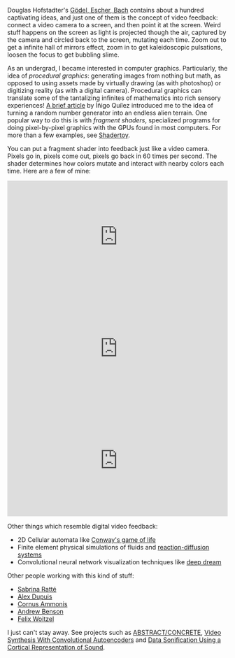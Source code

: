 <!--
.. title: Video Feedback
.. slug: video-feedback
.. date: 2017-04-23
.. tags: feedback, visual, video, generative, shader
.. category:
.. link:
.. description:
.. type: text
-->

Douglas Hofstadter's [Gödel, Escher, Bach](https://archive.org/details/GEBen_201404) contains about a hundred captivating ideas, and just one of them is the concept of video feedback: connect a video camera to a screen, and then point it at the screen. Weird stuff happens on the screen as light is projected though the air, captured by the camera and circled back to the screen, mutating each time. Zoom out to get a infinite hall of mirrors effect, zoom in to get kaleidoscopic pulsations, loosen the focus to get bubbling slime.

As an undergrad, I became interested in computer graphics. Particularly, the idea of *procedural graphics*: generating images from nothing but math, as opposed to using assets made by virtually drawing (as with photoshop) or digitizing reality (as with a digital camera). Procedural graphics can translate some of the tantalizing infinites of mathematics into rich sensory experiences! [A brief article](http://www.iquilezles.org/www/articles/warp/warp.htm) by Íñigo Quílez introduced me to the idea of turning a random number generator into an endless alien terrain. One popular way to do this is with *fragment shaders*, specialized programs for doing pixel-by-pixel graphics with the GPUs found in most computers. For more than a few examples, see [Shadertoy](https://www.shadertoy.com/).  

You can put a fragment shader into feedback just like a video camera. Pixels go in, pixels come out, pixels go back in 60 times per second. The shader determines how colors mutate and interact with nearby colors each time. Here are a few of mine:

<iframe width="100%" height="256" frameborder="0" src="https://www.shadertoy.com/embed/4d2BRm?gui=true&t=10&paused=true&muted=false" allowfullscreen></iframe>
<iframe width="100%" height="256" frameborder="0" src="https://www.shadertoy.com/embed/lt2yz3?gui=true&t=10&paused=true&muted=false" allowfullscreen></iframe>
<iframe width="100%" height="256" frameborder="0" src="https://www.shadertoy.com/embed/lsBcRK?gui=true&t=10&paused=true&muted=false" allowfullscreen></iframe>

Other things which resemble digital video feedback:

- 2D Cellular automata like [Conway's game of life](http://golly.sourceforge.net/)
- Finite element physical simulations of fluids and [reaction-diffusion systems](https://pmneila.github.io/jsexp/grayscott/)
- Convolutional neural network visualization techniques like [deep dream](https://research.googleblog.com/2015/06/inceptionism-going-deeper-into-neural.html)

Other people working with this kind of stuff:

- [Sabrina Ratté](http://sabrinaratte.com/)
- [Alex Dupuis](http://alexanderdupuis.com/)
- [Cornus Ammonis](https://twitter.com/cornusammonis)
- [Andrew Benson](https://pixlpa.com/)
- [Felix Woitzel](https://twitter.com/Flexi23)

I just can't stay away. See projects such as [ABSTRACT/CONCRETE](../abstract-concrete/), [Video Synthesis With Convolutional Autoencoders](../convnet-video-feedback/) and [Data Sonification Using a Cortical Representation of Sound](../cortical-sonification).
